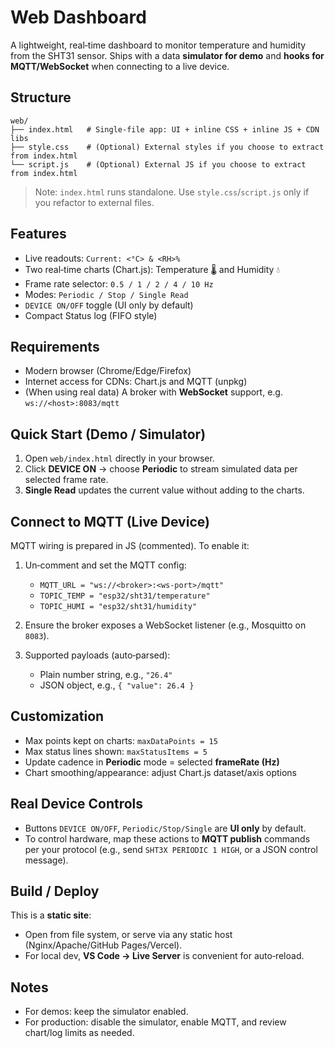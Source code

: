 # Web Dashboard

A lightweight, real‑time dashboard to monitor temperature and humidity from the SHT31 sensor. Ships with a data **simulator for demo** and **hooks for MQTT/WebSocket** when connecting to a live device.

## Structure

```
web/
├── index.html   # Single‑file app: UI + inline CSS + inline JS + CDN libs
├── style.css    # (Optional) External styles if you choose to extract from index.html
└── script.js    # (Optional) External JS if you choose to extract from index.html
```

> Note: `index.html` runs standalone. Use `style.css`/`script.js` only if you refactor to external files.

## Features

* Live readouts: `Current: <°C> & <RH>%`
* Two real‑time charts (Chart.js): Temperature 🌡️ and Humidity 💧
* Frame rate selector: `0.5 / 1 / 2 / 4 / 10 Hz`
* Modes: `Periodic / Stop / Single Read`
* `DEVICE ON/OFF` toggle (UI only by default)
* Compact Status log (FIFO style)

## Requirements

* Modern browser (Chrome/Edge/Firefox)
* Internet access for CDNs: Chart.js and MQTT (unpkg)
* (When using real data) A broker with **WebSocket** support, e.g. `ws://<host>:8083/mqtt`

## Quick Start (Demo / Simulator)

1. Open `web/index.html` directly in your browser.
2. Click **DEVICE ON** → choose **Periodic** to stream simulated data per selected frame rate.
3. **Single Read** updates the current value without adding to the charts.

## Connect to MQTT (Live Device)

MQTT wiring is prepared in JS (commented). To enable it:

1. Un‑comment and set the MQTT config:

   * `MQTT_URL = "ws://<broker>:<ws-port>/mqtt"`
   * `TOPIC_TEMP = "esp32/sht31/temperature"`
   * `TOPIC_HUMI = "esp32/sht31/humidity"`
2. Ensure the broker exposes a WebSocket listener (e.g., Mosquitto on `8083`).
3. Supported payloads (auto‑parsed):

   * Plain number string, e.g., `"26.4"`
   * JSON object, e.g., `{ "value": 26.4 }`

## Customization

* Max points kept on charts: `maxDataPoints = 15`
* Max status lines shown: `maxStatusItems = 5`
* Update cadence in **Periodic** mode = selected **frameRate (Hz)**
* Chart smoothing/appearance: adjust Chart.js dataset/axis options

## Real Device Controls

* Buttons `DEVICE ON/OFF`, `Periodic/Stop/Single` are **UI only** by default.
* To control hardware, map these actions to **MQTT publish** commands per your protocol (e.g., send `SHT3X PERIODIC 1 HIGH`, or a JSON control message).

## Build / Deploy

This is a **static site**:

* Open from file system, or serve via any static host (Nginx/Apache/GitHub Pages/Vercel).
* For local dev, **VS Code → Live Server** is convenient for auto‑reload.

## Notes

* For demos: keep the simulator enabled.
* For production: disable the simulator, enable MQTT, and review chart/log limits as needed.

